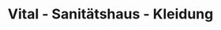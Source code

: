 ---
title: "Vital - Sanitätshaus - Kleidung"
url: /hilden/vital-sanitaetshaus-kleidung/
shop: Kleidung
---